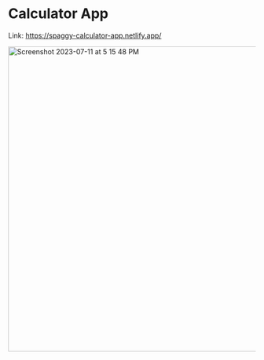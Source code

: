 # Calculator App

Link: https://spaggy-calculator-app.netlify.app/

<img width="621" alt="Screenshot 2023-07-11 at 5 15 48 PM" src="https://github.com/ronaldkohhh/calculator-app/assets/29926698/642fdbd8-10d5-4790-a450-6322a4026dec">
